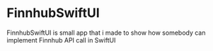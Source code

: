 # FinnhubSwiftUI
FinnhubSwiftUI is small app that i made to show how somebody can implement Finnhub API call in SwiftUI
